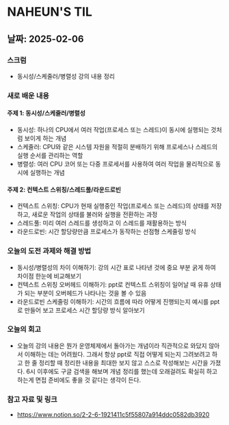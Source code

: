 # NAHEUN'S TIL 

## 날짜: 2025-02-06

### 스크럼
- 동시성/스케줄러/병렬성 강의 내용 정리

### 새로 배운 내용
#### 주제 1: 동시성/스케줄러/병렬성
- 동시성: 하나의 CPU에서 여러 작업(프로세스 또는 스레드)이 동시에 실행되는 것처럼 보이게 하는 개념
- 스케줄러: CPU와 같은 시스템 자원을 적절히 분배하기 위해 프로세스나 스레드의 실행 순서를 관리하는 역할
- 병렬성: 여러 CPU 코어 또는 다중 프로세서를 사용하여 여러 작업을 물리적으로 동시에 실행하는 개념

#### 주제 2: 컨텍스트 스위칭/스레드풀/라운드로빈
- 컨텍스트 스위칭: CPU가 현재 실행중인 작업(프로세스 또는 스레드)의 상태를 저장하고, 새로운 작업의 상태를 불러와 실행을 전환하는 과정
- 스레드풀: 미리 여러 스레드를 생성하고 이 스레드를 재활용하는 방식
- 라운드로빈: 시간 할당량만큼 프로세스가 동작하는 선점형 스케줄링 방식

### 오늘의 도전 과제와 해결 방법
- 동시성/병렬성의 차이 이해하기: 강의 시간 표로 나타낸 것에 중요 부분 굵게 하여 차이점 한눈에 비교해보기
- 컨텍스트 스위칭 오버헤드 이해하기: ppt로 컨텍스트 스위칭이 일어날 때 유휴 상태가 되는 부분이 오버헤드가 나타나는 것을 볼 수 있음
- 라운드로빈 스케줄링 이해하기: 시간의 흐름에 따라 어떻게 진행되는지 예시를 ppt로 만들어 보고 프로세스 시간 할당량 방식 알아보기

### 오늘의 회고
- 오늘의 강의 내용은 뭔가 운영체제에서 돌아가는 개념이라 직관적으로 와닸지 않아서 이해하는 데는 어려웠다. 그래서 항상 ppt로 직접 어떻게 되는지 그려보려고 하고 한 줄 정리할 때 정리한 내용을 최대한 보지 않고 스스로 작성해보는 시간을 가졌다. 6시 이후에도 구글 검색을 해보며 개념 정리를 했는데 오래걸려도 확실히 하고 하는게 면접 준비에도 좋을 것 같다는 생각이 든다. 

### 참고 자료 및 링크
- https://www.notion.so/2-2-6-1921411c5f55807a914ddc0582db3920
